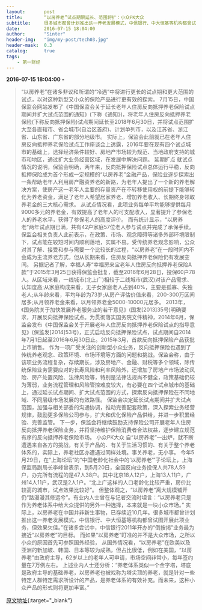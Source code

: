 ```yaml
---
layout:       post
title:        “以房养老”试点期限延长、范围将扩：小众PK大众
subtitle:     很多城市都曾计划推出这一养老发展模式，中信银行、中大恒基等机构都曾试图开展此项业务，但效果欠佳。
date:         2016-07-15 18:04:00
author:       "Sinter"
header-img:   "img/my-post/tech03.jpg"
header-mask:  0.3
catalog:      true
tags:
    - 第一财经
---
```


**2016-07-15 18:04:00**  **-**

> “以房养老”在诸多非议和所谓的“冷遇”中将进行更长的试点期和更大范围的试点，以对这种新型又小众的保险产品进行更有效的探索。
7月15日，中国保监会网站发布了《中国保监会关于延长老年人住房反向抵押养老保险试点期间并扩大试点范围的通知》(下称《通知》)，将老年人住房反向抵押养老保险(下称反向抵押保险)试点期间延长至2018年6月30日，并将试点范围扩大至各直辖市、省会城市(自治区首府)、计划单列市，以及江苏省、浙江省、山东省、广东省的部分地级市。
实际上，保监会此前就已在老年人住房反向抵押养老保险试点工作座谈会上透露，2016年要在现有四个试点城市的基础上，选择经济条件较好、房地产市场较为规范、当地政府支持的城市和地区，通过扩大业务经营区域，在发展中解决问题。
延期扩点
就试点情况的说明，保监会明确，两年来，反向抵押保险试点总体运行平稳，反向抵押保险成为首个形成一定规模的“以房养老”金融产品，保险业逐步探索出一条帮助老年人利用房产融资养老的新路，为老年人提出了一个新的养老解决方案，使房产这一老年人主要的存量资产在不转移使用权的前提下能够转化为养老资金，满足了老年人希望居家养老、增加养老收入、长期终身领取养老金的三大核心需求。
从试点情况看，此项业务每单平均能够提供每月9000多元的养老金，有效提高了老年人的可支配收入，显著提升了参保老人的养老水平，获得了参保老人的高度评价。
而有统计显示，“以房养老”两年试点期已满，共有42户家庭57位老人参与试点并完成了承保手续。保监会相关负责人此前表示，在政策、市场、观念障碍等诸多外部环境限制下，试点能在较短时间内顺利落地，实属不易。受传统养老观念影响，公众对其了解、接受和参与需要一个比较长的过程，“以房养老”在一段时间内不会成为主流养老方式，但从长期来看，住房反向抵押养老保险仍有发展空间。
另据记者了解，幸福人寿“幸福房来宝老年人住房反向抵押养老保险A款”于2015年3月25日获得保监会批复，截至2016年6月28日，投保60户78人。从区域来看，一线城市(北上广)相较于二线城市(武汉)对该产品需求、认知度高;从家庭构成来看，无子女家庭老人占到40%，主要是孤寡、失独老人;从年龄来看，平均年龄为73岁;从房产评估价值来看，200-300万区间居多;从月领养老金来看，以月领养老金5000-10000元居多。
2013年，《国务院关于加快发展养老服务业的若干意见》(国发[2013]35号)明确要求，开展反向抵押保险试点。为贯彻落实国务院文件精神，2014年6月，保监会发布《中国保监会关于开展老年人住房反向抵押养老保险试点的指导意见》(保监发[2014]53号)，正式启动反向抵押保险试点，试点期间自2014年7月1日起至2016年6月30日止。2015年3月，首款反向抵押保险产品获批上市销售。
作为一项广受关注的创新型小众业务，反向抵押保险也遇到了传统养老观念、政策环境、市场环境等方面的问题和挑战。保监会称，由于该项业务流程复杂，存续期长，涉及房地产、金融、财税等多个领域，除传统保险业务需要应对的长寿风险和利率风险外，还增加了房地产市场波动风险、房产处置风险、法律风险等，特别是法律法规尚不健全，政策基础仍较为薄弱，业务流程管理和风险管控难度较大，有必要在四个试点城市的基础上，通过延长试点期间、扩大试点范围的方式，探索反向抵押保险在不同地域、不同层级市场发展的有效路径。
保监会决定延长试点期间并扩大试点范围，加强与相关部委的沟通协调，推动完善配套政策，深入探索业务经营规律，鼓励更多保险公司参与，扩大和优化保险产品供给，并进一步积累经验、完善监管。
下一步，保监会将继续鼓励支持保险公司开展老年人住房反向抵押养老保险业务，并将坚持维护保险消费者合法权益，逐步建立规范有序的反向抵押养老保险市场。
小众PK大众
自“以房养老”一出炉，就不断遭遇来自各方的挑战，有关于产品的、有关于生活习惯的、有关于整个养老体系的，实际上，养老社区亦遭遇过同样处境。事关养老，无小事。
今年5月29日，在“上海论坛”的“中国老龄化社会中的’以房养老’”子论坛上，上海保监局副局长李峰曾表示，到5月20日，全国反向业务投保人共78人59户，办完所有流程的是47人38户。其中北京18人12户，上海13人11户，广州14人11户，武汉是2人1户。“北上广这样的人口老龄化比较严重，房价比较高的城市，试点效果比较好”。
但整体观之，“以房养老”离大规模铺开仍“路漫漫其修远兮”。有业内人士曾在与记者交流时坦言：“以房养老只是作为养老体系中给大众提供的另外一种选择，本来就是一块小众市场。”
实际上，以房养老在中国并非新生事物，已存续近10几年。很多城市都曾计划推出这一养老发展模式，中信银行、中大恒基等机构都曾试图开展此项业务，但效果欠佳。”在诸多尝试中，中信银行2011年开办的“倒按揭”业务最为接近“以房养老”的目标。
而如果“以房养老”盯准的并不是大众市场，之所以小众的原因首先可参照国外经验，
从国外情况看，“以房养老”在欧美以及亚洲的新加坡、韩国、日本等较为成熟，但占比很低，例如在美国，“以房养老”由政府主导，62岁以上的老年人可申请，市场空间非常小，每年签约量在7万例左右。
上述业内人士还分析：“养老体系类似一个金字塔，塔底是政府主导的基础养老，以房养老也被戏称为塔尖顶的养老，就是针对一些特定人群特定需求所设计的产品，是养老体系的有效补充。而未来，这种小众产品的形式则将更加丰富。”


[原文地址](http://www.yicai.com/news/5044176.html){:target="_blank"}


